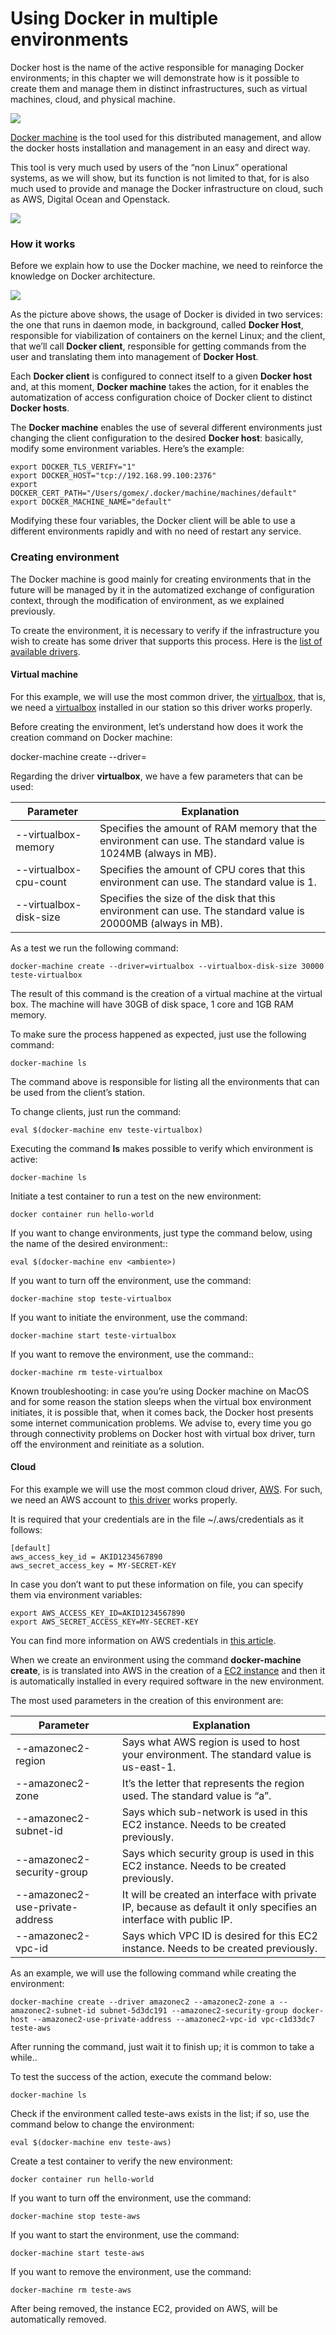 # Using Docker in multiple environments

Docker host is the name of the active responsible for managing Docker environments; in this chapter we will demonstrate how is it possible to create them and manage them in distinct infrastructures, such as virtual machines, cloud, and physical machine. 

![](images/machine1.png)

[Docker machine](https://docs.docker.com/machine/) is the tool used for this distributed management, and allow the docker hosts installation and management in an easy and direct way. 

This tool is very much used by users of the “non Linux” operational systems, as we will show, but its function is not limited to that, for is also much used to provide and manage the Docker infrastructure on cloud, such as AWS, Digital Ocean and Openstack. 


![](images/machine2.png)

### How it works

Before we explain how to use the Docker machine, we need to reinforce the knowledge on Docker architecture. 

![](images/machine3.png)

As the picture above shows, the usage of Docker is divided in two services: the one that runs in daemon mode, in background, called **Docker Host**, responsible for viabilization of containers on the kernel Linux; and the client, that we’ll call **Docker client**, responsible for getting commands from the user and translating them into management of **Docker Host**. 

Each **Docker client** is configured to connect itself to a given **Docker host** and, at this moment, **Docker machine** takes the action, for it enables the automatization of access configuration choice of Docker client to distinct **Docker hosts**. 

The **Docker machine** enables the use of several different environments just changing the client configuration to the desired **Docker host**: basically, modify some environment variables. Here’s the example:

```
export DOCKER_TLS_VERIFY="1"
export DOCKER_HOST="tcp://192.168.99.100:2376"
export DOCKER_CERT_PATH="/Users/gomex/.docker/machine/machines/default"
export DOCKER_MACHINE_NAME="default"
```
Modifying these four variables, the Docker client will be able to use a different environments rapidly and with no need of restart any service. 

### Creating environment

The Docker machine is good mainly for creating environments that in the future will be managed by it in the automatized exchange of configuration context, through the modification of environment, as we explained previously. 

To create the environment, it is necessary to verify if the infrastructure you wish to create has some driver that supports this process. Here is the [list of available drivers](https://docs.docker.com/machine/drivers/).

#### Virtual machine

For this example, we will use the most common driver, the [virtualbox](https://docs.docker.com/machine/drivers/virtualbox/), that is, we need a [virtualbox](https://www.virtualbox.org/) installed in our station so this driver works properly. 

Before creating the environment, let’s understand how does it work the creation command on Docker machine:

docker-machine create --driver=<nome do driver>  <nome do ambiente>

Regarding the driver **virtualbox**, we have a few parameters that can be used:

|Parameter   | Explanation |
|-----------|------------|
|--virtualbox-memory  | Specifies the amount of RAM memory that the environment can use. The standard value is 1024MB (always in MB).|
|--virtualbox-cpu-count | Specifies the amount of CPU cores that this environment can use. The standard value is 1.|
|--virtualbox-disk-size | Specifies the size of the disk that this environment can use. The standard value is 20000MB (always in MB).|

As a test we run the following command:

```
docker-machine create --driver=virtualbox --virtualbox-disk-size 30000 teste-virtualbox
```

The result of this command is the creation of a virtual machine at the virtual box. The machine will have 30GB of disk space, 1 core and 1GB RAM memory. 

To make sure the process happened as expected, just use the following command:

```
docker-machine ls
```
The command above is responsible for listing all the environments that can be used from the client’s station.

To change clients, just run the command:

```
eval $(docker-machine env teste-virtualbox)
```
Executing the command **ls** makes possible to verify which environment is active:

```
docker-machine ls
```

Initiate a test container to run a test on the new environment:

```
docker container run hello-world
```

If you want to change environments, just type the command below, using the name of the desired environment::

```
eval $(docker-machine env <ambiente>)
```
If you want to turn off the environment, use the command:

```
docker-machine stop teste-virtualbox
```
If you want to initiate the environment, use the command:

```
docker-machine start teste-virtualbox
```
If you want to remove the environment, use the command::

```
docker-machine rm teste-virtualbox
```
Known troubleshooting: in case you’re using Docker machine on MacOS and for some reason the station sleeps when the virtual box environment initiates, it is possible that, when it comes back, the Docker host presents some internet communication problems. We advise to, every time you go through connectivity problems on Docker host with virtual box driver, turn off the environment and reinitiate as a solution.

#### Cloud

For this example we will use the most common cloud driver, [AWS](http://aws.amazon.com/). For such, we need an AWS account to [this driver](https://docs.docker.com/machine/drivers/aws/) works properly.

It is required that your credentials are in the file ~/.aws/credentials as it follows:

```
[default]
aws_access_key_id = AKID1234567890
aws_secret_access_key = MY-SECRET-KEY
```

In case you don’t want to put these information on file, you can specify them via environment variables:

```
export AWS_ACCESS_KEY_ID=AKID1234567890
export AWS_SECRET_ACCESS_KEY=MY-SECRET-KEY
```
You can find more information on AWS credentials in [this article](http://blogs.aws.amazon.com/security/post/Tx3D6U6WSFGOK2H/A-New-and-Standardized-Way-to-Manage-Credentials-in-the-AWS-SDKs).

When we create an environment using the command **docker-machine create**, is is translated into AWS in the creation of a [EC2 instance](https://aws.amazon.com/ec2/) and then it is automatically installed in every required software in the new environment.

The most used parameters in the creation of this environment are:

|Parameter   | Explanation |
|-----------|------------|
|--amazonec2-region | Says what AWS region is used to host your environment. The standard value is us-east-1. |
|--amazonec2-zone | It’s the letter that represents the region used. The standard value is “a”. |
|--amazonec2-subnet-id | Says which sub-network is used in this EC2 instance. Needs to be created previously. |
|--amazonec2-security-group | Says which security group is used in this EC2 instance. Needs to be created previously. |
|--amazonec2-use-private-address | It will be created an interface with private IP, because as default it only specifies an interface with public IP. |
|--amazonec2-vpc-id | Says which VPC ID is desired for this EC2 instance. Needs to be created previously. |

As an example, we will use the following command while creating the environment:

```
docker-machine create --driver amazonec2 --amazonec2-zone a --amazonec2-subnet-id subnet-5d3dc191 --amazonec2-security-group docker-host --amazonec2-use-private-address --amazonec2-vpc-id vpc-c1d33dc7 teste-aws
```
After running the command, just wait it to finish up; it is common to take a while..

To test the success of the action, execute the command below:

```
docker-machine ls
```
Check if the environment called teste-aws exists in the list; if so, use the command below to change the environment:

```
eval $(docker-machine env teste-aws)
```
Create a test container to verify the new environment:

```
docker container run hello-world
```
If you want to turn off the environment, use the command:

```
docker-machine stop teste-aws
```
If you want to start the environment, use the command:

```
docker-machine start teste-aws
```
If you want to remove the environment, use the command:

```
docker-machine rm teste-aws
```
After being removed, the instance EC2, provided on AWS, will be automatically removed.